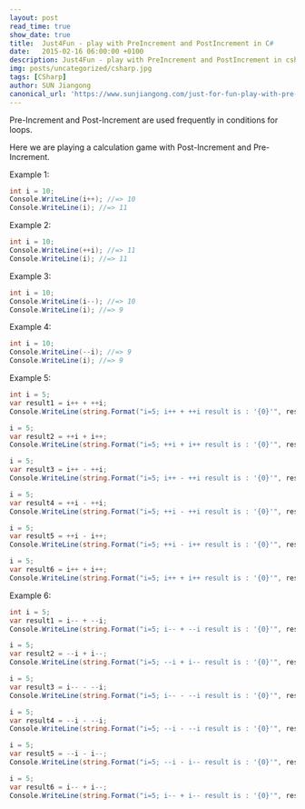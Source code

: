 ```yaml
---
layout: post
read_time: true
show_date: true
title:  Just4Fun - play with PreIncrement and PostIncrement in C#
date:   2015-02-16 06:00:00 +0100
description: Just4Fun - play with PreIncrement and PostIncrement in csharp, c#
img: posts/uncategorized/csharp.jpg
tags: [CSharp]
author: SUN Jiangong
canonical_url: 'https://www.sunjiangong.com/just-for-fun-play-with-pre-increment-and-post-increment-in-csharp.html'
---
```


Pre-Increment and Post-Increment are used frequently in conditions for loops.

Here we are playing a calculation game with Post-Increment and Pre-Increment.

Example 1:

```csharp
int i = 10;
Console.WriteLine(i++); //=> 10
Console.WriteLine(i); //=> 11
```

<!--more-->

Example 2:

```csharp
int i = 10;
Console.WriteLine(++i); //=> 11
Console.WriteLine(i); //=> 11
```

Example 3:

```csharp
int i = 10;
Console.WriteLine(i--); //=> 10
Console.WriteLine(i); //=> 9
```

Example 4:

```csharp
int i = 10;
Console.WriteLine(--i); //=> 9
Console.WriteLine(i); //=> 9
```

Example 5:

```csharp
int i = 5;
var result1 = i++ + ++i;
Console.WriteLine(string.Format("i=5; i++ + ++i result is : '{0}'", result1)); //=> 12

i = 5;
var result2 = ++i + i++;
Console.WriteLine(string.Format("i=5; ++i + i++ result is : '{0}'", result2)); //=> 12

i = 5;
var result3 = i++ - ++i;
Console.WriteLine(string.Format("i=5; i++ - ++i result is : '{0}'", result3)); //=> -2

i = 5;
var result4 = ++i - ++i;
Console.WriteLine(string.Format("i=5; ++i - ++i result is : '{0}'", result4)); //=> -1

i = 5;
var result5 = ++i - i++;
Console.WriteLine(string.Format("i=5; ++i - i++ result is : '{0}'", result5)); //=> 0

i = 5;
var result6 = i++ + i++;
Console.WriteLine(string.Format("i=5; i++ + i++ result is : '{0}'", result6)); //=> 11
```

Example 6:

```csharp
int i = 5;
var result1 = i-- + --i;
Console.WriteLine(string.Format("i=5; i-- + --i result is : '{0}'", result1)); //=> 8

i = 5;
var result2 = --i + i--;
Console.WriteLine(string.Format("i=5; --i + i-- result is : '{0}'", result2)); //=> 8

i = 5;
var result3 = i-- - --i;
Console.WriteLine(string.Format("i=5; i-- - --i result is : '{0}'", result3)); //=> 2

i = 5;
var result4 = --i - --i;
Console.WriteLine(string.Format("i=5; --i - --i result is : '{0}'", result4)); //=> 1

i = 5;
var result5 = --i - i--;
Console.WriteLine(string.Format("i=5; --i - i-- result is : '{0}'", result5)); //=> 0

i = 5;
var result6 = i-- + i--;
Console.WriteLine(string.Format("i=5; i-- + i-- result is : '{0}'", result6)); //=> 9
```

